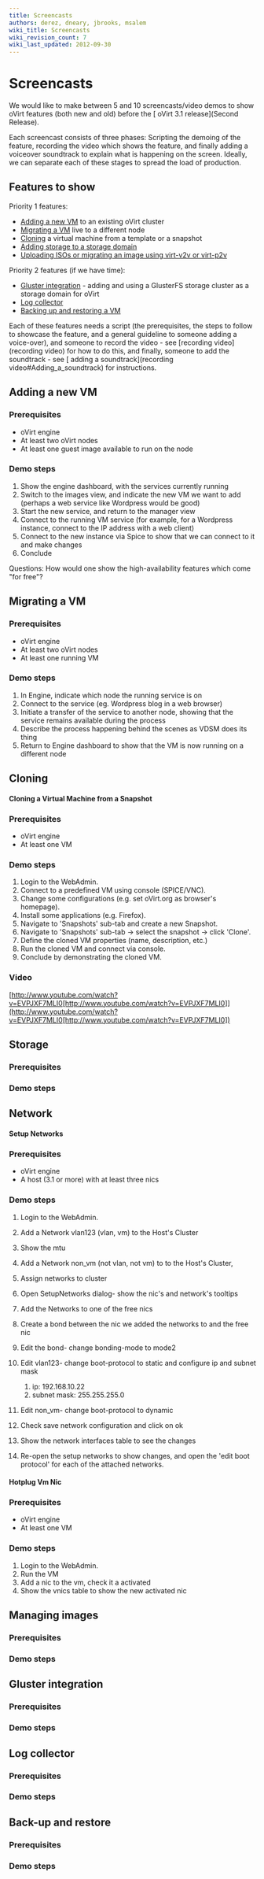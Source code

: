 ```yaml
---
title: Screencasts
authors: derez, dneary, jbrooks, msalem
wiki_title: Screencasts
wiki_revision_count: 7
wiki_last_updated: 2012-09-30
---
```


<!-- TODO: Content review -->

# Screencasts

We would like to make between 5 and 10 screencasts/video demos to show oVirt features (both new and old) before the [ oVirt 3.1 release](Second Release).

Each screencast consists of three phases: Scripting the demoing of the feature, recording the video which shows the feature, and finally adding a voiceover soundtrack to explain what is happening on the screen. Ideally, we can separate each of these stages to spread the load of production.

## Features to show

Priority 1 features:

*   [ Adding a new VM](#Adding_a_new_VM) to an existing oVirt cluster
*   [ Migrating a VM](#Migrating_a_VM) live to a different node
*   [ Cloning](#Cloning) a virtual machine from a template or a snapshot
*   [ Adding storage to a storage domain](#Storage)
*   [ Uploading ISOs or migrating an image using virt-v2v or virt-p2v](#Managing_images)

Priority 2 features (if we have time):

*   [ Gluster integration](#Gluster_integration) - adding and using a GlusterFS storage cluster as a storage domain for oVirt
*   [ Log collector](#Log_collector)
*   [ Backing up and restoring a VM](#Back-up_and_restore)

Each of these features needs a script (the prerequisites, the steps to follow to showcase the feature, and a general guideline to someone adding a voice-over), and someone to record the video - see [recording video](recording video) for how to do this, and finally, someone to add the soundtrack - see [ adding a soundtrack](recording video#Adding_a_soundtrack) for instructions.

## Adding a new VM

### Prerequisites

*   oVirt engine
*   At least two oVirt nodes
*   At least one guest image available to run on the node

### Demo steps

1.  Show the engine dashboard, with the services currently running
2.  Switch to the images view, and indicate the new VM we want to add (perhaps a web service like Wordpress would be good)
3.  Start the new service, and return to the manager view
4.  Connect to the running VM service (for example, for a Wordpress instance, connect to the IP address with a web client)
5.  Connect to the new instance via Spice to show that we can connect to it and make changes
6.  Conclude

Questions: How would one show the high-availability features which come "for free"?

## Migrating a VM

### Prerequisites

*   oVirt engine
*   At least two oVirt nodes
*   At least one running VM

### Demo steps

1.  In Engine, indicate which node the running service is on
2.  Connect to the service (eg. Wordpress blog in a web browser)
3.  Initiate a transfer of the service to another node, showing that the service remains available during the process
4.  Describe the process happening behind the scenes as VDSM does its thing
5.  Return to Engine dashboard to show that the VM is now running on a different node

## Cloning

#### Cloning a Virtual Machine from a Snapshot

### Prerequisites

*   oVirt engine
*   At least one VM

### Demo steps

1.  Login to the WebAdmin.
2.  Connect to a predefined VM using console (SPICE/VNC).
3.  Change some configurations (e.g. set oVirt.org as browser's homepage).
4.  Install some applications (e.g. Firefox).
5.  Navigate to 'Snapshots' sub-tab and create a new Snapshot.
6.  Navigate to 'Snapshots' sub-tab -> select the snapshot -> click 'Clone'.
7.  Define the cloned VM properties (name, description, etc.)
8.  Run the cloned VM and connect via console.
9.  Conclude by demonstrating the cloned VM.

### Video

[http://www.youtube.com/watch?v=EVPJXF7MLI0[http://www.youtube.com/watch?v=EVPJXF7MLI0]](http://www.youtube.com/watch?v=EVPJXF7MLI0[http://www.youtube.com/watch?v=EVPJXF7MLI0])

## Storage

### Prerequisites

### Demo steps

## Network

#### Setup Networks

### Prerequisites

*   oVirt engine
*   A host (3.1 or more) with at least three nics

### Demo steps

1.  Login to the WebAdmin.
2.  Add a Network vlan123 (vlan, vm) to the Host's Cluster
3.  Show the mtu
4.  Add a Network non_vm (not vlan, not vm) to to the Host's Cluster,
5.  Assign networks to cluster
6.  Open SetupNetworks dialog- show the nic's and network's tooltips
7.  Add the Networks to one of the free nics
8.  Create a bond between the nic we added the networks to and the free nic
9.  Edit the bond- change bonding-mode to mode2
10. Edit vlan123- change boot-protocol to static and configure ip and subnet mask
    1.  ip: 192.168.10.22
    2.  subnet mask: 255.255.255.0

11. Edit non_vm- change boot-protocol to dynamic
12. Check save network configuration and click on ok
13. Show the network interfaces table to see the changes
14. Re-open the setup networks to show changes, and open the 'edit boot protocol' for each of the attached networks.

#### Hotplug Vm Nic

### Prerequisites

*   oVirt engine
*   At least one VM

### Demo steps

1.  Login to the WebAdmin.
2.  Run the VM
3.  Add a nic to the vm, check it a activated
4.  Show the vnics table to show the new activated nic

## Managing images

### Prerequisites

### Demo steps

## Gluster integration

### Prerequisites

### Demo steps

## Log collector

### Prerequisites

### Demo steps

## Back-up and restore

### Prerequisites

### Demo steps
